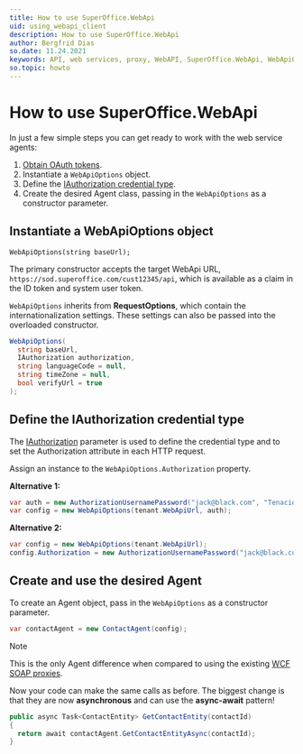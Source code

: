 ```yaml
---
title: How to use SuperOffice.WebApi
uid: using_webapi_client
description: How to use SuperOffice.WebApi
author: Bergfrid Dias
so.date: 11.24.2021
keywords: API, web services, proxy, WebAPI, SuperOffice.WebApi, WebApiOptions, RequestOptions, IAuthorization, async await
so.topic: howto
---
```


# How to use SuperOffice.WebApi

In just a few simple steps you can get ready to work with the web service agents:

1. [Obtain OAuth tokens][3].
2. Instantiate a `WebApiOptions` object.
3. Define the [IAuthorization credential type][1].
4. Create the desired Agent class, passing in the `WebApiOptions` as a constructor parameter.

## Instantiate a WebApiOptions object

`WebApiOptions(string baseUrl);`

The primary constructor accepts the target WebApi URL, `https://sod.superoffice.com/cust12345/api`, which is available as a claim in the ID token and system user token.

`WebApiOptions` inherits from **RequestOptions**, which contain the internationalization settings. These settings can also be passed into the overloaded constructor.

```csharp
WebApiOptions(
  string baseUrl,
  IAuthorization authorization,
  string languageCode = null,
  string timeZone = null,
  bool verifyUrl = true
);
```

## Define the IAuthorization credential type

The [IAuthorization][1] parameter is used to define the credential type and to set the Authorization attribute in each HTTP request.

Assign an instance to the `WebApiOptions.Authorization` property.

**Alternative 1:**

```csharp
var auth = new AuthorizationUsernamePassword("jack@black.com", "TenaciousD!");
var config = new WebApiOptions(tenant.WebApiUrl, auth);
```

**Alternative 2:**

```csharp
var config = new WebApiOptions(tenant.WebApiUrl);
config.Authorization = new AuthorizationUsernamePassword("jack@black.com""TenaciousD!");
```

## Create and use the desired Agent

To create an Agent object, pass in the `WebApiOptions` as a constructor parameter.

```csharp
var contactAgent = new ContactAgent(config);
```

> [!NOTE]
> This is the only Agent difference when compared to using the existing [WCF SOAP proxies][2].

Now your code can make the same calls as before. The biggest change is that they are now **asynchronous** and can use the **async-await** pattern!

```csharp
public async Task<ContactEntity> GetContactEntity(contactId)
{
  return await contactAgent.GetContactEntityAsync(contactId);
}
```

<!-- Referenced links -->
[1]: iauthorization.md
[2]: ../built-in.md
[3]: https://www.nuget.org/packages/AspNet.Security.OAuth.SuperOffice/
